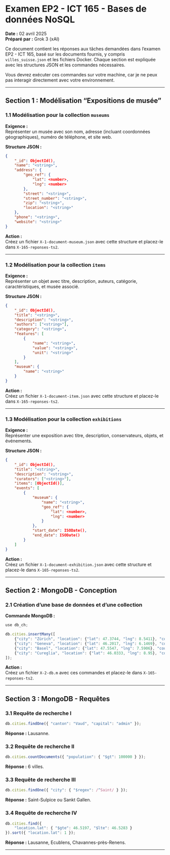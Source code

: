 # Examen EP2 - ICT 165 - Bases de données NoSQL

**Date :** 02 avril 2025  
**Préparé par :** Grok 3 (xAI)  

Ce document contient les réponses aux tâches demandées dans l’examen EP2 - ICT 165, basé sur les documents fournis, y compris `villes_suisse.json` et les fichiers Docker. Chaque section est expliquée avec les structures JSON et les commandes nécessaires.  

Vous devrez exécuter ces commandes sur votre machine, car je ne peux pas interagir directement avec votre environnement.  

---

## Section 1 : Modélisation “Expositions de musée”

### 1.1 Modélisation pour la collection `museums`

**Exigence :**  
Représenter un musée avec son nom, adresse (incluant coordonnées géographiques), numéro de téléphone, et site web.  

**Structure JSON :**  

```json
{
    "_id": ObjectId(),
    "name": "<string>",
    "address": {
        "geo_ref": {
            "lat": <number>,
            "lng": <number>
        },
        "street": "<string>",
        "street_number": "<string>",
        "zip": "<string>",
        "location": "<string>"
    },
    "phone": "<string>",
    "website": "<string>"
}
```

**Action :**  
Créez un fichier `X-1-document-museum.json` avec cette structure et placez-le dans `X-165-reponses-ts2`.  

---

### 1.2 Modélisation pour la collection `items`

**Exigence :**  
Représenter un objet avec titre, description, auteurs, catégorie, caractéristiques, et musée associé.  

**Structure JSON :**  

```json
{
    "_id": ObjectId(),
    "title": "<string>",
    "description": "<string>",
    "authors": ["<string>"],
    "category": "<string>", 
    "features": [
        {
            "name": "<string>",
            "value": "<string>",
            "unit": "<string>"
        }
    ],
    "museum": {
        "name": "<string>"
    }
}
```

**Action :**  
Créez un fichier `X-1-document-item.json` avec cette structure et placez-le dans `X-165-reponses-ts2`.  

---

### 1.3 Modélisation pour la collection `exhibitions`

**Exigence :**  
Représenter une exposition avec titre, description, conservateurs, objets, et événements.  

**Structure JSON :**  

```json
{
    "_id": ObjectId(),
    "title": "<string>",
    "description": "<string>",
    "curators": ["<string>"],
    "items": [ObjectId()],
    "events": [
        {
            "museum": {
                "name": "<string>",
                "geo_ref": {
                    "lat": <number>,
                    "lng": <number>
                }
            },
            "start_date": ISODate(),
            "end_date": ISODate()
        }
    ]
}
```

**Action :**  
Créez un fichier `X-1-document-exhibition.json` avec cette structure et placez-le dans `X-165-reponses-ts2`.  

---

## Section 2 : MongoDB - Conception

### 2.1 Création d’une base de données et d’une collection

**Commande MongoDB :**  

```javascript
use db_ch;

db.cities.insertMany([
    {"city": "Zürich", "location": {"lat": 47.3744, "lng": 8.5411}, "country": "Switzerland", "iso2": "CH", "canton": "Zürich", "capital": "admin", "population": 436332},
    {"city": "Geneva", "location": {"lat": 46.2017, "lng": 6.1469}, "country": "Switzerland", "iso2": "CH", "canton": "Genève", "capital": "admin", "population": 201818},
    {"city": "Basel", "location": {"lat": 47.5547, "lng": 7.5906}, "country": "Switzerland", "iso2": "CH", "canton": "Basel-Stadt", "capital": "admin", "population": 177827},
    {"city": "Cureglia", "location": {"lat": 46.0333, "lng": 8.95}, "country": "Switzerland", "iso2": "CH", "canton": "Ticino", "capital": "", "population": 1385}
]);
```

**Action :**  
Créez un fichier `X-2-db.m` avec ces commandes et placez-le dans `X-165-reponses-ts2`.  

---

## Section 3 : MongoDB - Requêtes

### 3.1 Requête de recherche I

```javascript
db.cities.findOne({ "canton": "Vaud", "capital": "admin" });
```

**Réponse :** Lausanne.  

### 3.2 Requête de recherche II

```javascript
db.cities.countDocuments({ "population": { "$gt": 100000 } });
```

**Réponse :** 6 villes.  

### 3.3 Requête de recherche III

```javascript
db.cities.findOne({ "city": { "$regex": /^Saint/ } });
```

**Réponse :** Saint-Sulpice ou Sankt Gallen.  

### 3.4 Requête de recherche IV

```javascript
db.cities.find({
    "location.lat": { "$gte": 46.5197, "$lte": 46.5283 }
}).sort({ "location.lat": 1 });
```

**Réponse :** Lausanne, Ecublens, Chavannes-près-Renens.  

---
